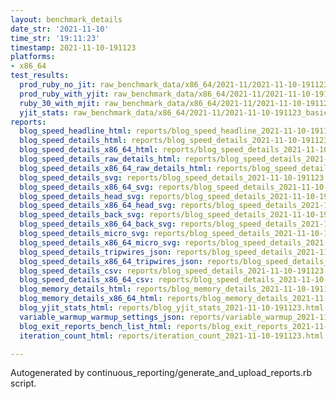 ```yaml
---
layout: benchmark_details
date_str: '2021-11-10'
time_str: '19:11:23'
timestamp: 2021-11-10-191123
platforms:
- x86_64
test_results:
  prod_ruby_no_jit: raw_benchmark_data/x86_64/2021-11/2021-11-10-191123_basic_benchmark_prod_ruby_no_jit.json
  prod_ruby_with_yjit: raw_benchmark_data/x86_64/2021-11/2021-11-10-191123_basic_benchmark_prod_ruby_with_yjit.json
  ruby_30_with_mjit: raw_benchmark_data/x86_64/2021-11/2021-11-10-191123_basic_benchmark_ruby_30_with_mjit.json
  yjit_stats: raw_benchmark_data/x86_64/2021-11/2021-11-10-191123_basic_benchmark_yjit_stats.json
reports:
  blog_speed_headline_html: reports/blog_speed_headline_2021-11-10-191123.html
  blog_speed_details_html: reports/blog_speed_details_2021-11-10-191123.html
  blog_speed_details_x86_64_html: reports/blog_speed_details_2021-11-10-191123.x86_64.html
  blog_speed_details_raw_details_html: reports/blog_speed_details_2021-11-10-191123.raw_details.html
  blog_speed_details_x86_64_raw_details_html: reports/blog_speed_details_2021-11-10-191123.x86_64.raw_details.html
  blog_speed_details_svg: reports/blog_speed_details_2021-11-10-191123.svg
  blog_speed_details_x86_64_svg: reports/blog_speed_details_2021-11-10-191123.x86_64.svg
  blog_speed_details_head_svg: reports/blog_speed_details_2021-11-10-191123.head.svg
  blog_speed_details_x86_64_head_svg: reports/blog_speed_details_2021-11-10-191123.x86_64.head.svg
  blog_speed_details_back_svg: reports/blog_speed_details_2021-11-10-191123.back.svg
  blog_speed_details_x86_64_back_svg: reports/blog_speed_details_2021-11-10-191123.x86_64.back.svg
  blog_speed_details_micro_svg: reports/blog_speed_details_2021-11-10-191123.micro.svg
  blog_speed_details_x86_64_micro_svg: reports/blog_speed_details_2021-11-10-191123.x86_64.micro.svg
  blog_speed_details_tripwires_json: reports/blog_speed_details_2021-11-10-191123.tripwires.json
  blog_speed_details_x86_64_tripwires_json: reports/blog_speed_details_2021-11-10-191123.x86_64.tripwires.json
  blog_speed_details_csv: reports/blog_speed_details_2021-11-10-191123.csv
  blog_speed_details_x86_64_csv: reports/blog_speed_details_2021-11-10-191123.x86_64.csv
  blog_memory_details_html: reports/blog_memory_details_2021-11-10-191123.html
  blog_memory_details_x86_64_html: reports/blog_memory_details_2021-11-10-191123.x86_64.html
  blog_yjit_stats_html: reports/blog_yjit_stats_2021-11-10-191123.html
  variable_warmup_warmup_settings_json: reports/variable_warmup_2021-11-10-191123.warmup_settings.json
  blog_exit_reports_bench_list_html: reports/blog_exit_reports_2021-11-10-191123.bench_list.html
  iteration_count_html: reports/iteration_count_2021-11-10-191123.html

---
```

Autogenerated by continuous_reporting/generate_and_upload_reports.rb script.
